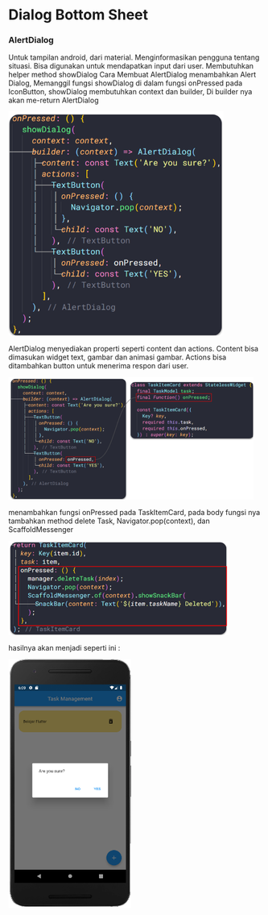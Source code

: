 # Dialog Bottom Sheet

### AlertDialog
Untuk tampilan android, dari material. Menginformasikan pengguna tentang situasi. Bisa digunakan untuk mendapatkan input dari user. Membutuhkan helper method showDialog
Cara Membuat AlertDialog 
menambahkan Alert Dialog, Memanggil fungsi showDialog di dalam fungsi onPressed pada IconButton, showDialog membutuhkan context dan builder, Di builder nya akan me-return AlertDialog

![image](https://github.com/Rayhanresza/picture/blob/main/alertdialog.png)

AlertDialog menyediakan properti seperti content dan actions. Content bisa dimasukan widget text, gambar dan animasi gambar. Actions bisa ditambahkan button untuk menerima respon dari user.

![image](https://github.com/Rayhanresza/picture/blob/main/alertdialog2.png)

menambahkan fungsi onPressed pada TaskItemCard, pada body fungsi nya tambahkan method delete Task, Navigator.pop(context), dan ScaffoldMessenger

![image](https://github.com/Rayhanresza/picture/blob/main/alertdialog3.png)

hasilnya akan menjadi seperti ini :

![image](https://github.com/Rayhanresza/picture/blob/main/alertdialog4.png)

